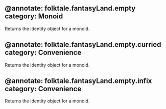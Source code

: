 @annotate: folktale.fantasyLand.empty
category: Monoid
---
Returns the identity object for a monoid.


@annotate: folktale.fantasyLand.empty.curried
category: Convenience
---
Returns the identity object for a monoid.


@annotate: folktale.fantasyLand.empty.infix
category: Convenience
---
Returns the identity object for a monoid.
